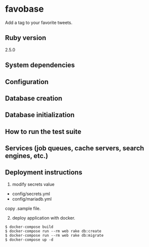 # favobase
Add a tag to your favorite tweets.

## Ruby version
2.5.0

## System dependencies

## Configuration

## Database creation

## Database initialization

## How to run the test suite

## Services (job queues, cache servers, search engines, etc.)

## Deployment instructions

1. modify secrets value
  * config/secrets.yml
  * config/mariadb.yml

copy .sample file.

2. deploy application with docker.

```
$ docker-compose build
$ docker-compose run --rm web rake db:create  
$ docker-compose run --rm web rake db:migrate
$ docker-compose up -d
```
